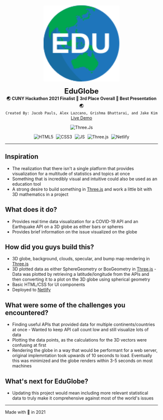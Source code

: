 <p align="center">
  <img src="./dist/assets/eduglobe-logo.svg" alt="EduGlobe" height="250" />
</p>
<p align="center">
  <font size="5"><strong>EduGlobe</strong></font><br/>
  <strong> 🌏 CUNY Hackathon 2021 Finalist 🏅 3rd Place Overall 🏅 Best Presentation 🌏</strong><br/>
  <code>Created By: Jacob Pauls, Alex Lazcano, Grishma Bhattarai, and Jake Kim</code></br>
  <a href="https://www.eduglobe.space/" >Live Demo</a>
</p>
<p align="center">
  <img alt="Three.Js" src="https://img.shields.io/badge/Three%2Cjs-r124-blue" />
</p>
<p align="center">
  <img src="https://www.svgrepo.com/show/165969/html.svg" alt="HTML5" height="25" style="padding-right:5px;">
  <img src="https://www.svgrepo.com/show/102011/css-3.svg" alt="CSS3" height="25" style="padding-right:5px;">
  <img src="https://www.svgrepo.com/show/306259/javascript.svg" alt="JS" height="25" style="padding-right:5px;">
  <img src="https://ucarecdn.com/22a0a69b-689f-46c9-866b-57650f31fde9/" alt="Three.js" height="25" style="padding-right:5px;">
  <img src="https://www.svgrepo.com/show/306463/netlify.svg" alt="Netlify" height="25">
</p>

--- 

## Inspiration
- The realization that there isn't a single platform that provides visualization for a multitude of statistics and topics at once
- Something that is incredibly visual and intuitive could also be used as an education tool
- A strong desire to build something in [Three.js](https://threejs.org/) and work a little bit with 3D mathematics in a project

## What does it do?
- Provides real time data visualization for a COVID-19 API and an Earthquake API on a 3D globe as either bars or spheres
- Provides brief information on the issue visualized on the globe

## How did you guys build this?
- 3D globe, background, clouds, specular, and bump map rendering in [Three.js](https://threejs.org/)
- 3D plotted data as either SphereGeometry or BoxGeometry in [Three.js](https://threejs.org/)
      - Data was plotted by retrieving a latitude/longitude from the APIs and then converting it to a plot on the 3D globe using spherical geometry
- Basic HTML/CSS for UI components
- Deployed to [Netlify](https://www.netlify.com/)

## What were some of the challenges you encountered?
- Finding useful APIs that provided data for multiple continents/countries at once
      - Wanted to keep API call count low and still visualize lots of data
- Plotting the data points, as the calculations for the 3D vectors were confusing at first
- Rendering the globe in a way that would be performant for a web server, original implemntation took upwards of 10 seconds to load. Eventually this was minimized and the globe renders within 3-5 seconds on most machines

## What's next for EduGlobe?
- Updating this project would mean including more relevant statistical data to truly make it comprehensive against most of the world's issues

--- 

Made  with 💛 in 2021 